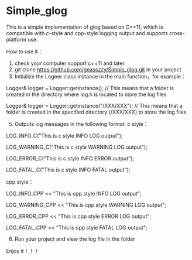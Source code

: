 # Simple_glog
This is a simple implementation of glog based on C++11, which is compatible with c-style and cpp-style logging output and supports cross-platform use.

How to use it：
1. check your computer support c++11 and later.
2. git clone https://github.com/geasszzy/Simple_glog.git in your project
3. Initialize the Logeer class instance in the main function，for example：

  Logger& logger = Logger::getinstance(); // This means that a folder is created in the directory where log.h is located to store the log files
  
  Logger& logger = Logger::getinstance("/XXX/XXX"); // This means that a folder is created in the specified directory (/XXX/XXX) to store the log files

5. Outputs log messages in the following format:
c style：

  LOG_INFO_C("This is c style INFO LOG output");

  LOG_WARNING_C("This is c style WARNING LOG output");
  
  LOG_ERROR_C("This is c style INFO ERROR output");
  
  LOG_FATAL_C("This is c style INFO FATAL output");
  
cpp style：

  LOG_INFO_CPP << "This is cpp style INFO LOG output";
  
  LOG_WARNING_CPP << "This is cpp style WARNING LOG output";
  
  LOG_ERROR_CPP << "This is cpp style ERROR LOG output";
  
  LOG_FATAL_CPP << "This is cpp style FATAL LOG output";
  
6. Run your project and view the log file in the folder

Enjoy it！！！
